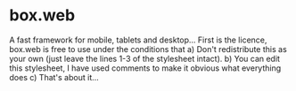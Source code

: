 # box.web
A fast framework for mobile, tablets and desktop...
First is the licence, box.web is free to use under the conditions that 
  a) Don't redistribute this as your own (just leave the lines 1-3 of the stylesheet intact).
  b) You can edit this stylesheet, I have used comments to make it obvious what everything does
  c) That's about it...
